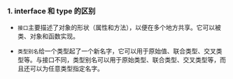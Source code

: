 ### 1. interface 和 type 的区别

- `接口`主要描述了对象的形状（属性和方法），以便在多个地方共享。它可以被类、对象和函数实现。

- `类型别名`给一个类型起了一个新名字，它可以用于原始值、联合类型、交叉类型等。与接口不同，类型别名可以用于原始类型、联合类型、交叉类型等，而且还可以为任意类型指定名字。
